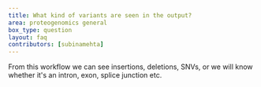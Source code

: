 ```yaml
---
title: What kind of variants are seen in the output?
area: proteogenomics general
box_type: question
layout: faq
contributors: [subinamehta]
---
```


From this workflow we can see insertions, deletions, SNVs, or we will know whether it's an intron, exon, splice junction etc.

